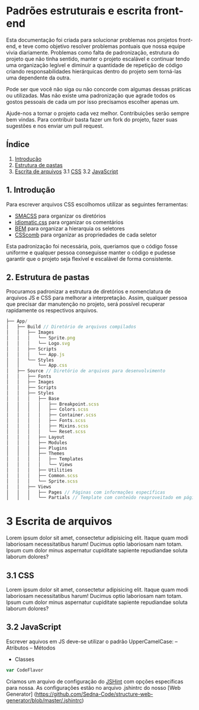 # Padrões estruturais e escrita front-end

Esta documentação foi criada para solucionar problemas nos projetos front-end, e teve como objetivo resolver problemas pontuais que nossa equipe vivia diariamente. Problemas como falta de padronização, estrutura do projeto que não tinha sentido, manter o projeto escalável e continuar tendo uma organização legível e diminuir a quantidade de repetição de código criando responsabilidades hierárquicas dentro do projeto sem torná-las uma dependente da outra.

Pode ser que você não siga ou não concorde com algumas dessas práticas ou utilizadas. Mas não existe uma padronização que agrade todos os gostos pessoais de cada um por isso precisamos escolher apenas um.

Ajude-nos a tornar o projeto cada vez melhor. Contribuições serão sempre bem vindas. Para contribuir basta fazer um fork do projeto, fazer suas sugestões e nos enviar um pull request.

## Índice

1. [Introdução](#introduction)
2. [Estrutura de pastas](#sctructure-folders)
3. [Escrita de arquivos](#writing-files)
 3.1 [CSS](#css)
 3.2 [JavaScript](#js)

<a name="introduction"></a>
## 1. Introdução

Para escrever arquivos CSS escolhomos utilizar as seguintes ferramentas:
- [SMACSS](https://smacss.com/book/categorizing) para organizar os diretórios
- [idiomatic.css](https://github.com/necolas/idiomatic-css) para organizar os comentários
- [BEM](http://getbem.com/introduction/) para organizar a hierarquia os seletores
- [CSScomb](http://csscomb.com/) para organizar as propriedades de cada seletor

Esta padronização foi necessária, pois, queriamos que o código fosse uniforme e qualquer pessoa conseguisse manter o código e pudesse garantir que o projeto seja flexível e escalável de forma consistente.


<a name="sctructure-folders"></a>
## 2. Estrutura de pastas

Procuramos padronizar a estrutura de diretórios e nomenclatura de arquivos JS e CSS para melhorar a interpretação. Assim, qualquer pessoa que precisar dar manutenção no projeto, será possível recuperar rapidamente os respectivos arquivos.

```js
├── App/
│   ├── Build // Diretório de arquivos compilados
│   │   ├── Images
│   │   │   └── Sprite.png
│   │   │   └── Logo.svg
│   │   ├── Scripts
│   │   │   └── App.js
│   │   └── Styles
│   │       └── App.css
│   ├── Source // Diretório de arquivos para desenvolvimento
│   │   ├── Fonts
│   │   ├── Images
│   │   ├── Scripts
│   │   ├── Styles
│   │   │   ├── Base
│   │   │   │   ├── Breakpoint.scss
│   │   │   │   ├── Colors.scss
│   │   │   │   ├── Container.scss
│   │   │   │   ├── Fonts.scss
│   │   │   │   ├── Mixins.scss
│   │   │   │   └── Reset.scss
│   │   │   ├── Layout
│   │   │   ├── Modules
│   │   │   ├── Plugins
│   │   │   ├── Themes
│   │   │   │   ├── Templates
│   │   │   │   └── Views
│   │   │   ├── Utilities
│   │   │   ├── Common.scss
│   │   │   └── Sprite.scss
│   │   ├── Views
│   │   │   ├── Pages // Páginas com informações específicas
│   │   │   └── Partials // Template com conteúdo reaproveitado em páginas
```

<a name="css"></a>
# 3 Escrita de arquivos

Lorem ipsum dolor sit amet, consectetur adipisicing elit. Itaque quam modi laboriosam necessitatibus harum! Ducimus optio laboriosam nam totam. Ipsum cum dolor minus aspernatur cupiditate sapiente repudiandae soluta laborum dolores?

<a name="css"></a>
## 3.1 CSS

Lorem ipsum dolor sit amet, consectetur adipisicing elit. Itaque quam modi laboriosam necessitatibus harum! Ducimus optio laboriosam nam totam. Ipsum cum dolor minus aspernatur cupiditate sapiente repudiandae soluta laborum dolores?

<a name="js"></a>
## 3.2 JavaScript

Escrever aquivos em JS deve-se utilizar o padrão UpperCamelCase:
– Atributos
– Métodos
- Classes

```js
var CodeFlavor
```

Criamos um arquivo de configuração do [JSHint](http://jshint.com/docs/options/) com opções específicas para nossa. As configurações estão no arquivo .jshintrc do nosso [Web Generator] (https://github.com/Sedna-Code/structure-web-generator/blob/master/.jshintrc)